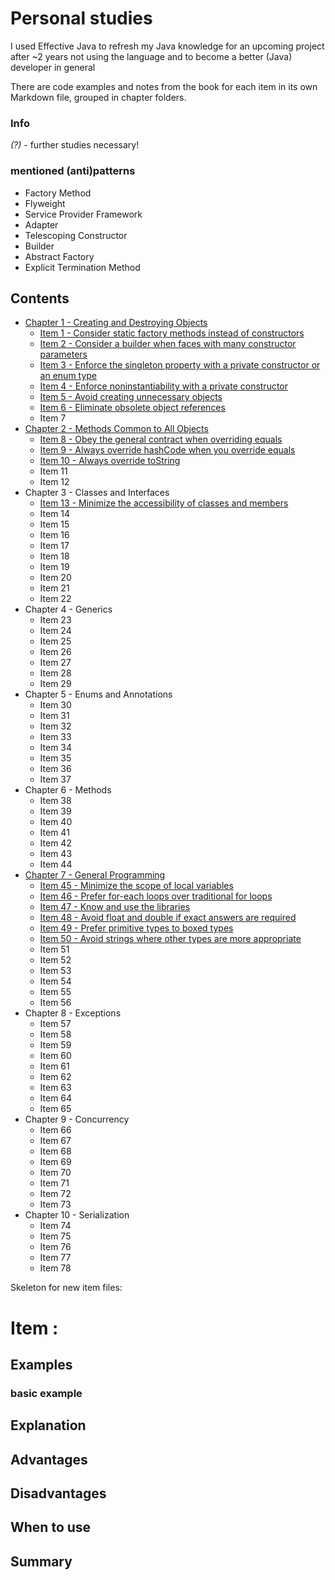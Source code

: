 # Personal studies

I used Effective Java to refresh my Java knowledge for an upcoming project after ~2 years not using the language and to become a better (Java) developer in general

There are code examples and notes from the book for each item in its own Markdown file, grouped in chapter folders.

### Info

*(?)* -  further studies necessary!

### mentioned (anti)patterns

- Factory Method
- Flyweight
- Service Provider Framework
- Adapter
- Telescoping Constructor
- Builder
- Abstract Factory
- Explicit Termination Method

## Contents

- [Chapter  1 - Creating and Destroying Objects](https://github.com/Kasperczyk/effective-java/tree/master/Chapter_1-Creating_and_Destroying_Objects)
  - [Item 1 - Consider static factory methods instead of constructors](https://github.com/Kasperczyk/effective-java/blob/master/Chapter_1-Creating_and_Destroying_Objects/item1.md)
  - [Item 2 - Consider a builder when faces with many constructor parameters](https://github.com/Kasperczyk/effective-java/blob/master/Chapter_1-Creating_and_Destroying_Objects/item2.md)
  - [Item 3 - Enforce the singleton property with a private constructor or an enum type](https://github.com/Kasperczyk/effective-java/blob/master/Chapter_1-Creating_and_Destroying_Objects/item3.md)
  - [Item 4 - Enforce noninstantiability with a private constructor](https://github.com/Kasperczyk/effective-java/blob/master/Chapter_1-Creating_and_Destroying_Objects/item4.md)
  - [Item 5 - Avoid creating unnecessary objects](https://github.com/Kasperczyk/effective-java/blob/master/Chapter_1-Creating_and_Destroying_Objects/item5.md)
  - [Item 6 - Eliminate obsolete object references](https://github.com/Kasperczyk/effective-java/blob/master/Chapter_1-Creating_and_Destroying_Objects/item6.md)
  - Item 7
- [Chapter  2 - Methods Common to All Objects](https://github.com/Kasperczyk/effective-java/tree/master/Chapter_2-Methods_Common_to_All_Objects)
  - [Item 8 - Obey the general contract when overriding equals](https://github.com/Kasperczyk/effective-java/blob/master/Chapter_2-Methods_Common_to_All_Objects/item8.md)
  - [Item 9 - Always override hashCode when you override equals ](https://github.com/Kasperczyk/effective-java/blob/master/Chapter_2-Methods_Common_to_All_Objects/item9.md)
  - [Item 10 - Always override toString](https://github.com/Kasperczyk/effective-java/blob/master/Chapter_2-Methods_Common_to_All_Objects/item10.md)
  - Item 11
  - Item 12
- Chapter  3 - Classes and Interfaces
  - [Item 13 - Minimize the accessibility of classes and members](https://github.com/Kasperczyk/effective-java/blob/master/Chapter_3-Classes_and_Interfaces/item13.md)
  - Item 14
  - Item 15
  - Item 16
  - Item 17
  - Item 18
  - Item 19
  - Item 20
  - Item 21
  - Item 22
- Chapter  4 - Generics
  - Item 23
  - Item 24
  - Item 25
  - Item 26
  - Item 27
  - Item 28
  - Item 29
- Chapter  5 - Enums and Annotations
  - Item 30
  - Item 31
  - Item 32
  - Item 33
  - Item 34
  - Item 35
  - Item 36
  - Item 37
- Chapter  6 - Methods
  - Item 38
  - Item 39
  - Item 40
  - Item 41
  - Item 42
  - Item 43
  - Item 44
- [Chapter  7 - General Programming](https://github.com/Kasperczyk/effective-java/tree/master/Chapter_7-General_Programming)
  - [Item 45 - Minimize the scope of local variables](https://github.com/Kasperczyk/effective-java/blob/master/Chapter_7-General_Programming/item45.md)
  - [Item 46 - Prefer for-each loops over traditional for loops](https://github.com/Kasperczyk/effective-java/blob/master/Chapter_7-General_Programming/item46.md)
  - [Item 47 - Know and use the libraries](https://github.com/Kasperczyk/effective-java/blob/master/Chapter_7-General_Programming/item47.md)
  - [Item 48 - Avoid float and double if exact answers are required](https://github.com/Kasperczyk/effective-java/blob/master/Chapter_7-General_Programming/item48.md)
  - [Item 49 - Prefer primitive types to boxed types](https://github.com/Kasperczyk/effective-java/blob/master/Chapter_7-General_Programming/item49.md)
  - [Item 50 - Avoid strings where other types are more appropriate](https://github.com/Kasperczyk/effective-java/blob/master/Chapter_7-General_Programming/item50.md)
  - Item 51
  - Item 52
  - Item 53
  - Item 54
  - Item 55
  - Item 56
- Chapter  8 - Exceptions
  - Item 57
  - Item 58
  - Item 59
  - Item 60
  - Item 61
  - Item 62
  - Item 63
  - Item 64
  - Item 65
- Chapter  9 - Concurrency
  - Item 66
  - Item 67
  - Item 68
  - Item 69
  - Item 70
  - Item 71
  - Item 72
  - Item 73
- Chapter 10 - Serialization
  - Item 74
  - Item 75
  - Item 76
  - Item 77
  - Item 78





Skeleton for new item files:

# Item :

## Examples

### basic example

## Explanation

## Advantages

## Disadvantages

## When to use

## Summary

